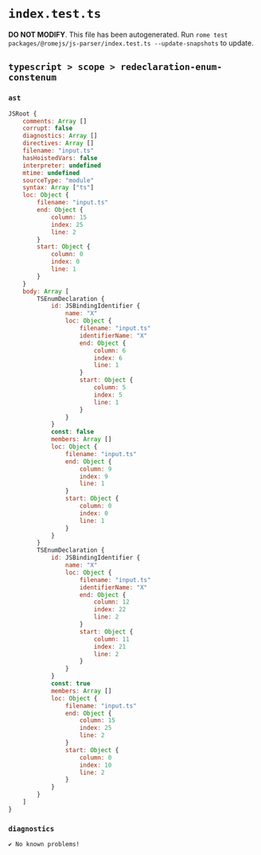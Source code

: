 # `index.test.ts`

**DO NOT MODIFY**. This file has been autogenerated. Run `rome test packages/@romejs/js-parser/index.test.ts --update-snapshots` to update.

## `typescript > scope > redeclaration-enum-constenum`

### `ast`

```javascript
JSRoot {
	comments: Array []
	corrupt: false
	diagnostics: Array []
	directives: Array []
	filename: "input.ts"
	hasHoistedVars: false
	interpreter: undefined
	mtime: undefined
	sourceType: "module"
	syntax: Array ["ts"]
	loc: Object {
		filename: "input.ts"
		end: Object {
			column: 15
			index: 25
			line: 2
		}
		start: Object {
			column: 0
			index: 0
			line: 1
		}
	}
	body: Array [
		TSEnumDeclaration {
			id: JSBindingIdentifier {
				name: "X"
				loc: Object {
					filename: "input.ts"
					identifierName: "X"
					end: Object {
						column: 6
						index: 6
						line: 1
					}
					start: Object {
						column: 5
						index: 5
						line: 1
					}
				}
			}
			const: false
			members: Array []
			loc: Object {
				filename: "input.ts"
				end: Object {
					column: 9
					index: 9
					line: 1
				}
				start: Object {
					column: 0
					index: 0
					line: 1
				}
			}
		}
		TSEnumDeclaration {
			id: JSBindingIdentifier {
				name: "X"
				loc: Object {
					filename: "input.ts"
					identifierName: "X"
					end: Object {
						column: 12
						index: 22
						line: 2
					}
					start: Object {
						column: 11
						index: 21
						line: 2
					}
				}
			}
			const: true
			members: Array []
			loc: Object {
				filename: "input.ts"
				end: Object {
					column: 15
					index: 25
					line: 2
				}
				start: Object {
					column: 0
					index: 10
					line: 2
				}
			}
		}
	]
}
```

### `diagnostics`

```
✔ No known problems!

```
